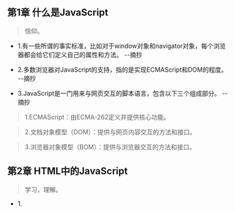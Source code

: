 ## 第1章 什么是JavaScript

>信仰。

- 1.有一些所谓的事实标准，比如对于window对象和navigator对象，每个浏览器都会给它们定义自己的属性和方法。 --摘抄

- 2.多数浏览器对JavaScript的支持，指的是实现ECMAScript和DOM的程度。 --摘抄

- 3.JavaScript是一门用来与网页交互的脚本语言，包含以下三个组成部分。 --摘抄

>1.ECMAScript：由ECMA-262定义并提供核心功能。

>2.文档对象模型（DOM）：提供与网页内容交互的方法和接口。

>3.浏览器对象模型（BOM）：提供与浏览器交互的方法和接口。

## 第2章 HTML中的JavaScript

>学习，理解。

- 1.<script>元素的8个属性：

>1.async：是否异步执行。

>2.charset：指定代码字符集。

>3.crossorigin：配置相关请求的CORS设置。

>4.defer：阻塞文档内容加载。

>5.integrit：用于验证提取的资源是否正确。这个属性可以用于确保内容分发网络（CDN）不会提供恶意内容。

>6.language：废弃。

>7.src：表示包含要执行的代码的外部文件。

>8.type：取代language，表示代码块中脚本语言的内容类型。如果这个值是module，则代码会被当成ES6模块，而且只有这时候代码中才能出现import和export关键字。

- 2.使用script的方式有两种：通过它直接在网页中嵌入JavaScript代码，以及通过它在网页中包含外部JavaScript文件。 --摘抄

- 3.外部JavaScript文件的扩展名是.js。这不是必需的，因为浏览器不会检查所包含JavaScript文件的扩展名。 --摘抄

- 4.如果不打算使用.js扩展名，一定要确保服务器能返回正确的MIME类型。 --摘抄

- 5.使用了src属性的script元素不应该再在script和script标签中再包含其他JavaScript代码。如果两者都提供的话，则浏览器只会下载并执行脚本文件，从而忽略行内代码。 --摘抄

- 6.script元素的一个最为强大、同时也备受争议的特性是，它可以包含来自外部域的JavaScript文件。 --摘抄

>也就是说可以利用script元素进行跨域操作，例如JSONP，它的原理其实就是利用了script元素可以跨域的特性。

- 7.script标签的intergrity属性是防范这种问题的一个武器，但这个属性也不是所有浏览器都支持。 --摘抄

- 8.对于需要很多JavaScript的页面，这会导致页面渲染的明显延迟，在此期间浏览器窗口完全空白。为解决这个问题，现代Web应用程序通常将所有JavaScript引用放在<body>元素中页面内容后面。 --摘抄

- 9.因此，在script元素上设置defer属性，相当于告诉浏览器立即下载，但延迟执行。 --摘抄

- 10.异步脚本不应该在加载期间修改DOM。 --摘抄

- 11.好的开发实践根本不推荐使用这个方法。 --摘抄

- 12.默认情况下，用js创建script标签，然后再appendChild到head中的方式创建的script元素是以异步方式加载的。

- 13.以这种方式获取的资源对浏览器加载器是不可见的。这种方式可能会严重影响性能。要想让预加载器知道这些动态请求文件的存在，可以在文档头部显式声明它们。 --摘抄

```
<link rel="preload" href="gibberish.js">
```

- 14.CDATA。

- 15.XHTML。

- 16.虽然可以直接在HTML文件中嵌入JavaScript代码，但通常认为最佳实践是尽可能将JavaScript代码放在外部文件中。不过这个最佳实践并不是明确的强制性规则。推荐使用外部文件的理由如下。 --摘抄

>1.可维护性。

>2.缓存。浏览器会根据特定的设置缓存所有外部链接的JavaScript文件，这意味着如果两个页面都用到同一个文件，则该文件只需下载一次。这最终意味着页面加载更快。 --摘抄

>3.适应未来。以轻量、独立JavaScript组件形式向客户端送达脚本更具优势。 --摘抄

- 17.文档模式。

- 18.本书后面所说的标准模式，指的就是除混杂模式以外的模式。 --摘抄

- 19.在下列两种情况下，浏览器将显示包含在noscript中的内容。 --摘抄

>1.浏览器不支持脚本。

>2.浏览器对脚本的支持被关闭。 

- 20.任何一个条件被满足，包含在noscript中的内容就会被渲染。否则，浏览器不会渲染noscript中的内容。

>相当于是做了一个容错处理。

## 第3章 语言基础

>学无止境，理解。

- 1.任何语言的核心所描述的都是这门语言在最基本的层面上如何工作，涉及语法、操作符、数据类型以及内置功能，在此基础之上才可以构建复杂的解决方案。 --摘抄

- 2.ECMAScript的语法很大程度上借鉴了C语言和其他类C语言，如Java和Perl。 --摘抄

- 3.ECMAScript中一切都区分大小写。 --摘抄

- 4.变量test和变量Test是两个不同的变量。 --摘抄

- 5.typeof不能作为函数名，因为它是一个关键字。但Typeof是一个完全有效的函数名。 --摘抄

>区分大小写。

- 6.所谓标识符，就是变量、函数、属性和函数参数的名称。 --摘抄

- 7.数字不能作为标识符的第一个字符。

- 8.按照惯例，ECMAScript标识符使用驼峰大小写形式，即第一个单词的首字母小写，后面每个单词的首字母大写。 --摘抄

- 9.虽然这种写法并不是强制的，但因为这种形式跟ECMAScript内置函数和对象的命名方式一致，所以算是最佳实践。 --摘抄

- 10.所有现代浏览器都支持严格模式。 --摘抄

- 11.省略分号意味着由解析器确定语句在哪里结尾。 --摘抄

- 12.即使语句末尾的分号不是必需的，也应该加上。 --摘抄

- 13.加分号也有助于在某些情况下提升性能，因为解析器会尝试在合适的位置补上分号以纠正语法错误。 --摘抄

>使用eslint。

- 14.在控制语句中使用代码块可以让内容更清晰，在需要修改代码时也可以减少出错的可能性。 --摘抄

- 15.保留的关键字不能用作标识符或属性名。 --摘抄

- 16.未来的保留字，同样不能用作标识符或属性名。 --摘抄

- 17.ECMAScript变量是松散类型的，意思是变量可以用于保存任何类型的数据。 --摘抄

- 18.使用var在一个函数内部定义一个变量，就意味着该变量将在函数退出时被销毁。 --摘抄

- 19.这就是所谓的“提升”，也就是把所有变量声明都拉到函数作用域的顶部。 --摘抄

- 20.反复多次使用var声明同一个变量也没有问题。 --摘抄

- 21.let声明的范围是块作用域，而var声明的范围是函数作用域。 --摘抄

- 22.let不允许同一个块作用域中出现冗余声明。 --摘抄

- 23.对声明冗余报错不会因混用let和var而受影响。这两个关键字声明的并不是不同类型的变量，它们只是指出变量在相关作用域如何存在。 --摘抄

- 24.let声明的变量不会再作用域中被提升。 --摘抄

>暂时性死区。

- 25.使用let在全局作用域中声明的变量不会成为window对象的属性(var声明的变量则会)。 --摘抄
